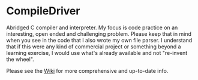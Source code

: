 # CompileDriver
Abridged C compiler and interpreter.  My focus is code practice on an interesting, open ended and challenging problem. Please keep that in mind when you see in the code that I also wrote my own file parser. I understand that if this were any kind of commercial project or something beyond a learning exercise, I would use what's already available and not "re-invent the wheel".

Please see the [Wiki](https://github.com/swagenVolk/CompileDriver/wiki) for more comprehensive and up-to-date info.

